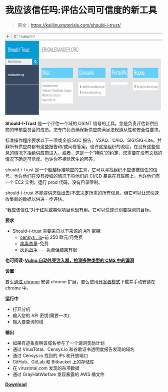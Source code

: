# 我应该信任吗:评估公司可信度的新工具

> 原文：<https://kalilinuxtutorials.com/should-i-trust/>

[![Should-I-Trust : OSINT Tool To Evaluate Trustworthiness Of A Company](img//477c0a7a311ca533d4b25ff40a0ed02b.png "Should-I-Trust : OSINT Tool To Evaluate Trustworthiness Of A Company")](https://1.bp.blogspot.com/-3Fv5qC8F1h8/XqWhjxBkP8I/AAAAAAAAGFk/qNTO9FLwQsUuPyceqN2ytojWe_oli8lPACLcBGAsYHQ/s1600/should-i-trust.png)

**Should-I-Trust** 是一个评估一个域的 OSINT 信号的工具。您是负责评估新供应商的审核委员会的成员。您专门负责确保新供应商满足法规遵从性和安全性要求。

标准操作程序要求以下一项或全部:SOC 报告、VSAQ、CAIQ、SIG/SIG-Lite。并非所有供应商都有这些报告和/或问卷答案。也许这是组织的流程，在没有这些信息的情况下拒绝供应商进入，或者，这是一个“特殊”的约定，您需要在没有文档的情况下确定可信度。也许你不相信医生的回答。

should-i-trust 是一个超越标准响应的工具，它可以寻找组织不应该被信任的信号。也许他们在没有授权的情况下将他们的 CI/CD 暴露在互联网上。也许他们有一个 EC2 实例，运行 prod 代码，没有目录限制。

should-i-trust 不能提供您做出去/不去决定所需的所有信息，但它可以让您快速收集新的数据以供进一步评估。

“我应该信任”对于红队或类似项目也很有用。它可以快速识别要探测的目标。

**要求**

*   Should-i-trust 需要来自以下来源的 API 密钥:
    *   [censys . io](https://censys.io/register)–前 250 欧元/月免费
    *   [病毒总量](https://www.virustotal.com)–免费
    *   [灰色战争](https://buckets.grayhatwarfare.com/register)——免费但结果有限

**也可阅读-[Vulnx:自动外壳注入器，检测多种类型的 CMS 中的漏洞](https://kalilinuxtutorials.com/vulnx-2/)**

**设置**

要么[通过 chrome](https://chrome.google.com/webstore/detail/should-i-trust/hocfamfiidomggjegfgenhgaaifjjmla) 安装 chrome 扩展，要么使用[开发者模式](https://developer.chrome.com/extensions/faq)下载并手动安装在 chrome 中。

**运行中**

*   打开分机
*   输入您的 API 密钥(需要一次)
*   输入要查询的域

**输出**

*   如果有迹象表明该域名参与了一个漏洞奖励计划
*   通过 VirusTotal、Censys.io 和谷歌证书透明度报告发现的域名
*   通过 Censys.io 找到的 IPs 和开放端口
*   GitHub、GitLab 和 Bitbucket 上的存储库
*   在 virustotal.com 发现的杂项数据
*   通过 GrayHatWarfare 发现暴露的 AWS 桶文件

[**Download**](https://github.com/ericalexanderorg/should-i-trust)